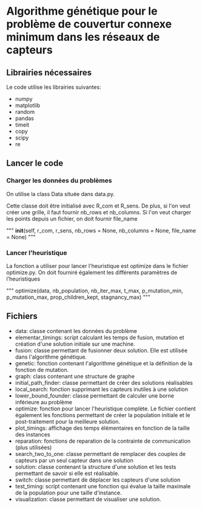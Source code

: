 # Algorithme génétique pour le problème de couvertur connexe minimum dans les réseaux de capteurs



## Librairies nécessaires

Le code utilise les librairies suivantes:
* numpy
* matplotlib
* random
* pandas
* timeit
* copy
* scipy
* re

## Lancer le code

### Charger les données du problèmes

On utilise la class Data située dans data.py.

Cette classe doit être initialisé avec R_com et R_sens.
De plus, si l'on veut créer une grille, il faut fournir nb_rows et nb_columns.
Si l'on veut charger les points depuis un fichier, on doit fournir file_name

"""
__init__(self, r_com, r_sens, nb_rows = None, nb_columns = None, file_name = None)
"""

### Lancer l'heuristique

La fonction a utiliser pour lancer l'heuristique est optimize dans le fichier optimize.py.
On doit fourniré également les différents paramètres de l'heuristiques

"""
optimize(data, nb_population, nb_iter_max, t_max, p_mutation_min, p_mutation_max, prop_children_kept, stagnancy_max)
"""

## Fichiers

* data: classe contenant les données du problème
* elementar_timings: script calculant les temps de fusion, mutation et création d'une solution initiale sur une machine.
* fusion: classe permettant de fusionner deux solution. Elle est utilisée dans l'algorithme génétique.
* genetic: fonction contenant l'algorithme génétique et la définition de la fonction de mutation.
* graph: class contenant une structure de graphe
* initial_path_finder: classe permettant de créer des solutions réalisables
* local_search: fonction supprimant les capteurs inutiles à une solution
* lower_bound_founder: classe permettant de calculer une borne inférieure au problème
* optimize: fonction pour lancer l'heuristique complète. Le fichier contient également les fonctions permettant de créer la population initiale et le post-traitement pour la meilleure solution.
* plot_timings: affichage des temps élémentaires en fonction de la taille des instances
* reparation: fonctions de reparation de la contrainte de communication (plus utilisées)
* search_two_to_one: classe permettant de remplacer des couples de capteurs par un seul capteur dans une solution
* solution: classe contenant la structure d'une solution et les tests permettant de savoir si elle est réalisable.
* switch: classe permettant de déplacer les capteurs d'une solution
* test_timing: script contenant une fonction qui évalue la taille maximale de la population pour une taille d'instance.
* visualization: classe permettant de visualiser une solution.
